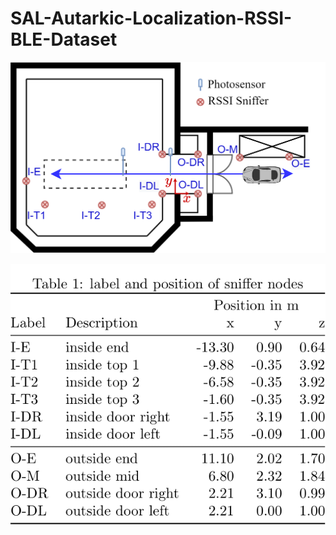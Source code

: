 # SAL-Autarkic-Localization-RSSI-BLE-Dataset

![Floorplan](/Images/floorplan.png)

![Labels](/Images/Label_and_Position.png)